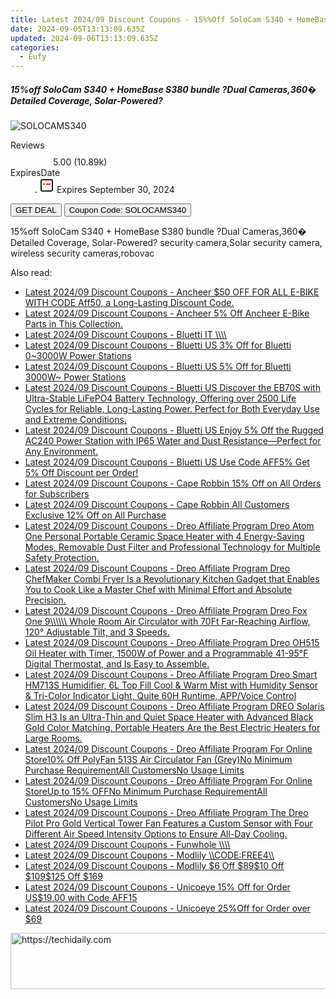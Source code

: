 ```yaml
---
title: Latest 2024/09 Discount Coupons - 15%%Off SoloCam S340 + HomeBase S380 Bundle ?Dual Cameras,360� Detailed Coverage, Solar-Powered?
date: 2024-09-05T13:13:09.635Z
updated: 2024-09-06T13:13:09.635Z
categories:
  - Eufy
---
```



<div class="max-w-4xl mx-auto grid grid-cols-1 lg:max-w-5xl lg:gap-x-20 lg:grid-cols-2">
  <div class="relative p-3 col-start-1 row-start-1 flex flex-col-reverse rounded-lg bg-gradient-to-t from-black/75 via-black/0 sm:bg-none sm:row-start-2 sm:p-0 lg:row-start-1">
    <h5 class="mt-1 text-lg font-semibold text-white sm:text-slate-900 md:text-2xl dark:sm:text-white">15%off SoloCam S340 + HomeBase S380 bundle ?Dual Cameras,360� Detailed Coverage, Solar-Powered?</h5>
  </div>
  
  <div class="col-start-1 col-end-3 row-start-1 grid gap-4 sm:mb-6 sm:grid-cols-4 lg:col-start-2 lg:row-span-6 lg:row-end-6 lg:mb-0 lg:gap-6">
      <img src="https://static.shareasale.com/image/115200/deal/1600_600.jpg" onClick="javascript:window.open(decodeURIComponent('https%3A%2F%2Fwww.shareasale.com%2Fu.cfm%3Fd%3D1121681%26m%3D115200%26u%3D4338022'), '_blank');void(0);" alt="SOLOCAMS340" class="h-60 w-full rounded-lg object-cover sm:col-span-2 sm:h-52 lg:col-span-full" loading="lazy" />
    
  </div>
  <dl class="row-start-2 mt-4 flex items-center text-xs font-medium sm:row-start-3 sm:mt-1 md:mt-2.5 lg:row-start-2">
    <dt class="sr-only">Reviews</dt>
    <dd class="flex items-center text-indigo-600 dark:text-indigo-400">
      <svg width="24" height="24" fill="none" aria-hidden="true" class="mr-1 stroke-current dark:stroke-indigo-500">
        <path d="m12 5 2 5h5l-4 4 2.103 5L12 16l-5.103 3L9 14l-4-4h5l2-5Z" stroke-width="2" stroke-linecap="round" stroke-linejoin="round" />
      </svg>
      <span>5.00 <span class="font-normal text-slate-400">(10.89k)</span></span>
    </dd>
    <dt class="sr-only">ExpiresDate</dt>
    <dd class="flex items-center">
      <svg width="2" height="2" aria-hidden="true" fill="currentColor" class="mx-3 text-slate-300">
        <circle cx="1" cy="1" r="1" />
      </svg>
      <svg width="24" height="24" viewBox="0 0 24 24" fill="none" stroke="currentColor" stroke-width="2">
        <rect x="3" y="3" width="18" height="18" rx="2" fill="#fff" />
        <path d="M6 10L18 10" stroke="red" stroke-width="2" fill="none" />
        <path d="M10 6L10 18" stroke="#fff" stroke-width="2" fill="none" />
      </svg>
      Expires September 30, 2024    </dd>
  </dl>
  <div class="col-start-1 row-start-3 mt-4 self-center sm:col-start-2 sm:row-span-2 sm:row-start-2 sm:mt-0 lg:col-start-1 lg:row-start-3 lg:row-end-4 lg:mt-6">
    <button type="button" onClick="javascript:window.open(decodeURIComponent('https%3A%2F%2Fwww.shareasale.com%2Fu.cfm%3Fd%3D1121681%26m%3D115200%26u%3D4338022'), '_blank');void(0);" class="rounded-lg bg-red-600 px-3 py-2 text-sm font-medium leading-6 text-white">GET DEAL</button>
    <button type="button" onClick="javascript:window.open(decodeURIComponent('https%3A%2F%2Fwww.shareasale.com%2Fu.cfm%3Fd%3D1121681%26m%3D115200%26u%3D4338022'), '_blank');void(0);" class="border-dashed border-2 border-indigo-600 bg-green-100 text-sm leading-6 font-medium py-2 px-3 rounded-lg">Coupon Code: SOLOCAMS340</button>
  </div>
  <p class="col-start-1 mt-4 text-sm leading-6 sm:col-span-2 lg:col-span-1 lg:row-start-4 lg:mt-6 dark:text-slate-400">
    15%off SoloCam S340 + HomeBase S380 bundle ?Dual Cameras,360� Detailed Coverage, Solar-Powered? 
security camera,Solar security camera, wireless security cameras,robovac  </p>
</div>
<span class="atpl-alsoreadstyle">Also read:</span>
<div><ul>
<li><a href="https://coupons.techidaily.com/coupon-1643091-app-17326-impact/"><u>Latest 2024/09 Discount Coupons - Ancheer $50 OFF FOR ALL E-BIKE WITH CODE Aff50, a Long-Lasting Discount Code.</u></a></li>
<li><a href="https://coupons.techidaily.com/coupon-1498636-app-17326-impact/"><u>Latest 2024/09 Discount Coupons - Ancheer 5% Off Ancheer E-Bike Parts in This Collection.</u></a></li>
<li><a href="https://coupons.techidaily.com/coupon-2114275-app-17093-impact/"><u>Latest 2024/09 Discount Coupons - Bluetti IT \\\\</u></a></li>
<li><a href="https://coupons.techidaily.com/coupon-2106841-app-17108-impact/"><u>Latest 2024/09 Discount Coupons - Bluetti US 3% Off for Bluetti 0~3000W Power Stations</u></a></li>
<li><a href="https://coupons.techidaily.com/coupon-2106846-app-17108-impact/"><u>Latest 2024/09 Discount Coupons - Bluetti US 5% Off for Bluetti 3000W~ Power Stations</u></a></li>
<li><a href="https://coupons.techidaily.com/coupon-2106839-app-17108-impact/"><u>Latest 2024/09 Discount Coupons - Bluetti US Discover the EB70S with Ultra-Stable LiFePO4 Battery Technology, Offering over 2500 Life Cycles for Reliable, Long-Lasting Power. Perfect for Both Everyday Use and Extreme Conditions.</u></a></li>
<li><a href="https://coupons.techidaily.com/coupon-2106834-app-17108-impact/"><u>Latest 2024/09 Discount Coupons - Bluetti US Enjoy 5% Off the Rugged AC240 Power Station with IP65 Water and Dust Resistance—Perfect for Any Environment.</u></a></li>
<li><a href="https://coupons.techidaily.com/coupon-2127681-app-17108-impact/"><u>Latest 2024/09 Discount Coupons - Bluetti US Use Code AFF5% Get 5% Off Discount per Order!</u></a></li>
<li><a href="https://coupons.techidaily.com/coupon-1625019-app-18460-impact/"><u>Latest 2024/09 Discount Coupons - Cape Robbin 15% Off on All Orders for Subscribers</u></a></li>
<li><a href="https://coupons.techidaily.com/coupon-1604161-app-18460-impact/"><u>Latest 2024/09 Discount Coupons - Cape Robbin All Customers Exclusive 12% Off on All Purchase</u></a></li>
<li><a href="https://coupons.techidaily.com/coupon-1926528-app-17463-impact/"><u>Latest 2024/09 Discount Coupons - Dreo Affiliate Program Dreo Atom One Personal Portable Ceramic Space Heater with 4 Energy-Saving Modes, Removable Dust Filter and Professional Technology for Multiple Safety Protection.</u></a></li>
<li><a href="https://coupons.techidaily.com/coupon-1926499-app-17463-impact/"><u>Latest 2024/09 Discount Coupons - Dreo Affiliate Program Dreo ChefMaker Combi Fryer Is a Revolutionary Kitchen Gadget that Enables You to Cook Like a Master Chef with Minimal Effort and Absolute Precision.</u></a></li>
<li><a href="https://coupons.techidaily.com/coupon-1970228-app-17463-impact/"><u>Latest 2024/09 Discount Coupons - Dreo Affiliate Program Dreo Fox One 9\\\\\\ Whole Room Air Circulator with 70Ft Far-Reaching Airflow, 120° Adjustable Tilt, and 3 Speeds.</u></a></li>
<li><a href="https://coupons.techidaily.com/coupon-1926523-app-17463-impact/"><u>Latest 2024/09 Discount Coupons - Dreo Affiliate Program Dreo OH515 Oil Heater with Timer, 1500W of Power and a Programmable 41-95°F Digital Thermostat, and Is Easy to Assemble.</u></a></li>
<li><a href="https://coupons.techidaily.com/coupon-1926519-app-17463-impact/"><u>Latest 2024/09 Discount Coupons - Dreo Affiliate Program Dreo Smart HM713S Humidifier, 6L Top Fill Cool & Warm Mist with Humidity Sensor & Tri-Color Indicator Light, Quite 60H Runtime, APP/Voice Control</u></a></li>
<li><a href="https://coupons.techidaily.com/coupon-1926527-app-17463-impact/"><u>Latest 2024/09 Discount Coupons - Dreo Affiliate Program DREO Solaris Slim H3 Is an Ultra-Thin and Quiet Space Heater with Advanced Black Gold Color Matching. Portable Heaters Are the Best Electric Heaters for Large Rooms.</u></a></li>
<li><a href="https://coupons.techidaily.com/coupon-1926589-app-17463-impact/"><u>Latest 2024/09 Discount Coupons - Dreo Affiliate Program For Online Store10% Off PolyFan 513S Air Circulator Fan (Grey)No Minimum Purchase RequirementAll CustomersNo Usage Limits</u></a></li>
<li><a href="https://coupons.techidaily.com/coupon-1926569-app-17463-impact/"><u>Latest 2024/09 Discount Coupons - Dreo Affiliate Program For Online StoreUp to 15% OFFNo Minimum Purchase RequirementAll CustomersNo Usage Limits</u></a></li>
<li><a href="https://coupons.techidaily.com/coupon-1926520-app-17463-impact/"><u>Latest 2024/09 Discount Coupons - Dreo Affiliate Program The Dreo Pilot Pro Gold Vertical Tower Fan Features a Custom Sensor with Four Different Air Speed Intensity Options to Ensure All-Day Cooling.</u></a></li>
<li><a href="https://coupons.techidaily.com/coupon-1479077-app-17189-impact/"><u>Latest 2024/09 Discount Coupons - Funwhole \\\\</u></a></li>
<li><a href="https://coupons.techidaily.com/coupon-2139309-app-17059-impact/"><u>Latest 2024/09 Discount Coupons - Modlily \\CODE:FREE4\\</u></a></li>
<li><a href="https://coupons.techidaily.com/coupon-2139308-app-17059-impact/"><u>Latest 2024/09 Discount Coupons - Modlily $6 Off $89$10 Off $109$125 Off $169</u></a></li>
<li><a href="https://coupons.techidaily.com/coupon-1873460-app-18498-impact/"><u>Latest 2024/09 Discount Coupons - Unicoeye 15% Off for Order US$19.00 with Code AFF15</u></a></li>
<li><a href="https://coupons.techidaily.com/coupon-1660531-app-18498-impact/"><u>Latest 2024/09 Discount Coupons - Unicoeye 25%Off for Order over $69</u></a></li>
</ul></div>

<ins class="adsbygoogle"
      style="display:block"
      data-ad-client="ca-pub-7571918770474297"
      data-ad-slot="8358498916"
      data-ad-format="auto"
      data-full-width-responsive="true"></ins>
<!-- affiliate ads begin -->
<a href="https://appsumo.8odi.net/c/5597632/2118312/7443" target="_top" id="2118312">
  <img src="//a.impactradius-go.com/display-ad/7443-2118312" border="0" alt="https://techidaily.com" width="728" height="90"/>
</a>
<img height="0" width="0" src="https://appsumo.8odi.net/i/5597632/2118312/7443" style="position:absolute;visibility:hidden;" border="0" />
<!-- affiliate ads end -->